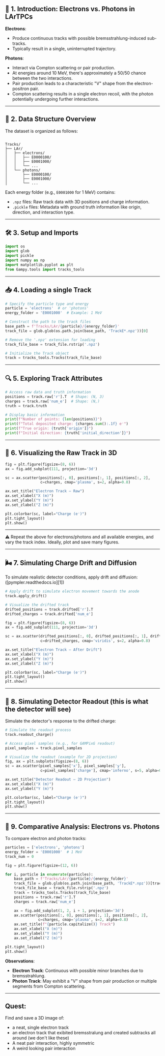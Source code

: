 ## 🧪 1. Introduction: Electrons vs. Photons in LArTPCs

**Electrons**:

* Produce continuous tracks with possible bremsstrahlung-induced sub-tracks.
* Typically result in a single, uninterrupted trajectory.

**Photons**:

* Interact via Compton scattering or pair production.
* At energies around 10 MeV, there's approximately a 50/50 chance between the two interactions.
* Pair production leads to a characteristic "V" shape from the electron-positron pair.
* Compton scattering results in a single electron recoil, with the photon potentially undergoing further interactions.

---

## 📁 2. Data Structure Overview

The dataset is organized as follows:

```

Tracks/
├── LAr/
│   ├── electrons/
│   │   ├── E0000100/
│   │   ├── E0001000/
│   │   └── ...
│   └── photons/
│       ├── E0000100/
│       ├── E0001000/
│       └── ...
```



Each energy folder (e.g., `E0001000` for 1 MeV) contains:

* `.npz` files: Raw track data with 3D positions and charge information.
* `.pickle` files: Metadata with ground truth information like origin, direction, and interaction type.

---

## 🛠️ 3. Setup and Imports

```python
import os
import glob
import pickle
import numpy as np
import matplotlib.pyplot as plt
from Gampy.tools import tracks_tools
```



---

## 📥 4. Loading a single Track

```python
# Specify the particle type and energy
particle = 'electrons'  # or 'photons'
energy_folder = 'E0001000'  # Example: 1 MeV

# Construct the path to the track files
base_path = f'Tracks/LAr/{particle}/{energy_folder}'
track_file = glob.glob(os.path.join(base_path, 'TrackE*.npz'))[0]

# Remove the '.npz' extension for loading
track_file_base = track_file.rstrip('.npz')

# Initialize the Track object
track = tracks_tools.Tracks(track_file_base)
```



---

## 🔍 5. Exploring Track Attributes

```python
# Access raw data and truth information
positions = track.raw['r'].T  # Shape: (N, 3)
charges = track.raw['num_e']  # Shape: (N,)
truth = track.truth

# Display basic information
print(f"Number of points: {len(positions)}")
print(f"Total deposited charge: {charges.sum():.1f} e⁻")
print(f"True origin: {truth['origin']}")
print(f"Initial direction: {truth['initial_direction']}")
```



---

## 🎨 6. Visualizing the Raw Track in 3D

```python
fig = plt.figure(figsize=(8, 6))
ax = fig.add_subplot(111, projection='3d')

sc = ax.scatter(positions[:, 0], positions[:, 1], positions[:, 2],
                c=charges, cmap='plasma', s=2, alpha=0.8)

ax.set_title("Electron Track — Raw")
ax.set_xlabel("X (m)")
ax.set_ylabel("Y (m)")
ax.set_zlabel("Z (m)")

plt.colorbar(sc, label="Charge (e⁻)")
plt.tight_layout()
plt.show()
```

---
⚠️ Repeat the above for electrons/photons and all available energies, and vary the track index. 
Ideally, plot and save many figures.  

---

## 🌬️ 7. Simulating Charge Drift and Diffusion

To simulate realistic detector conditions, apply drift and diffusion:([pympler.readthedocs.io][1])

```python
# Apply drift to simulate electron movement towards the anode
track.apply_drift()

# Visualize the drifted track
drifted_positions = track.drifted['r'].T
drifted_charges = track.drifted['num_e']

fig = plt.figure(figsize=(8, 6))
ax = fig.add_subplot(111, projection='3d')

sc = ax.scatter(drifted_positions[:, 0], drifted_positions[:, 1], drifted_positions[:, 2],
                c=drifted_charges, cmap='viridis', s=2, alpha=0.8)

ax.set_title("Electron Track — After Drift")
ax.set_xlabel("X (m)")
ax.set_ylabel("Y (m)")
ax.set_zlabel("Z (m)")

plt.colorbar(sc, label="Charge (e⁻)")
plt.tight_layout()
plt.show()
```



---

## 📡 8. Simulating Detector Readout (this is what the detector will see) 

Simulate the detector's response to the drifted charge:

```python
# Simulate the readout process
track.readout_charge()

# Access pixel samples (e.g., for GAMPixG readout)
pixel_samples = track.pixel_samples

# Visualize the readout (example for 2D projection)
fig, ax = plt.subplots(figsize=(8, 6))
sc = ax.scatter(pixel_samples['x'], pixel_samples['y'],
                c=pixel_samples['charge'], cmap='inferno', s=5, alpha=0.8)

ax.set_title("Detector Readout — 2D Projection")
ax.set_xlabel("X (m)")
ax.set_ylabel("Y (m)")

plt.colorbar(sc, label="Charge (e⁻)")
plt.tight_layout()
plt.show()
```



---

## 🧠 9. Comparative Analysis: Electrons vs. Photons

To compare electron and photon tracks:

```python
particles = ['electrons', 'photons']
energy_folder = 'E0001000'  # 1 MeV
track_num = 0

fig = plt.figure(figsize=(12, 6))

for i, particle in enumerate(particles):
    base_path = f'Tracks/LAr/{particle}/{energy_folder}'
    track_file = glob.glob(os.path.join(base_path, 'TrackE*.npz'))[track_num]
    track_file_base = track_file.rstrip('.npz')
    track = tracks_tools.Tracks(track_file_base)
    positions = track.raw['r'].T
    charges = track.raw['num_e']

    ax = fig.add_subplot(1, 2, i + 1, projection='3d')
    ax.scatter(positions[:, 0], positions[:, 1], positions[:, 2],
               c=charges, cmap='plasma', s=2, alpha=0.8)
    ax.set_title(f"{particle.capitalize()} Track")
    ax.set_xlabel("X (m)")
    ax.set_ylabel("Y (m)")
    ax.set_zlabel("Z (m)")

plt.tight_layout()
plt.show()
```



**Observations**:

* **Electron Track**: Continuous with possible minor branches due to bremsstrahlung.
* **Photon Track**: May exhibit a "V" shape from pair production or multiple segments from Compton scattering.

---

## Quest:
Find and save a 3D image of:
- a neat, single electron track
- an electron track that exibited bremsstralung and created subtracks all around (we don't like these)
- A neat pair interaction, highly symmetric
- A weird looking pair interaction 


